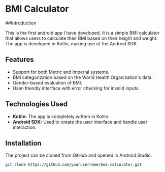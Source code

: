 # BMI Calculator

##Introduction

This is the first android app I have developed. It is a simple BMI calculator that allows users to calculate their BMI based on their height and weight. The app is developed in Kotlin, making use of the Android SDK.

## Features

- Support for both Metric and Imperial systems.
- BMI categorization based on the World Health Organization's data.
- Gender-based evaluation of BMI.
- User-friendly interface with error checking for invalid inputs.

## Technologies Used

- **Kotlin:** The app is completely written in Kotlin.
- **Android SDK:** Used to create the user interface and handle user interaction.

## Installation

The project can be cloned from GitHub and opened in Android Studio.

```bash
git clone https://github.com/yourusername/bmi-calculator.git
